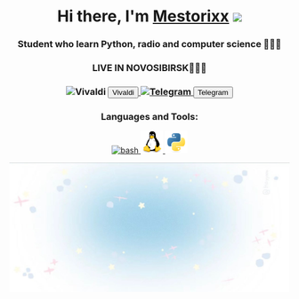 <h1 align="center">Hi there, I'm <a href="https://github.com/mestorixx" target="_blank">Mestorixx</a> 
<img src="https://github.com/blackcater/blackcater/raw/main/images/Hi.gif" height="32"/></h1>
<h3 align="center">Student who learn Python, radio and computer science 🤍💙💓</h3>

<h3 align="center">LIVE IN NOVOSIBIRSK💚💙🤍</h3>


 </a> <h3 align="center"> ![Vivaldi](https://img.shields.io/badge/Vivaldi-EF3939?style=for-the-badge&logo=Vivaldi&logoColor=white) <a href="https://www.vivaldi.com" target="_blank">
      <button type="button">Vivaldi</button>
 ![Telegram](https://img.shields.io/badge/Telegram-2CA5E0?style=for-the-badge&logo=telegram&logoColor=white) <a href="https://t.me/mestorixx" target="_blank">
      <button type="button">Telegram</button> </h3>
    </a>
<h3 align="center">Languages and Tools:</h3>
<p align="center"> <a href="https://www.gnu.org/software/bash/" target="_blank" rel="noreferrer"> <img src="https://www.vectorlogo.zone/logos/gnu_bash/gnu_bash-icon.svg" alt="bash" width="40" height="40"/> </a> <a href="https://www.linux.org/" target="_blank" rel="noreferrer"> <img src="https://raw.githubusercontent.com/devicons/devicon/master/icons/linux/linux-original.svg" alt="linux" width="40" height="40"/> </a> <a href="https://www.python.org" target="_blank" rel="noreferrer"> <img src="https://raw.githubusercontent.com/devicons/devicon/master/icons/python/python-original.svg" alt="python" width="40" height="40"/> </a> </p>

![wallpaper](https://github.com/Mestorixx/Mestorixx/blob/main/5f025d1f9ce85ec4cb4c2ff7fa020118.jpg)

    



